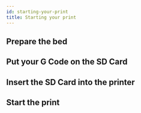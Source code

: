```yaml
---
id: starting-your-print
title: Starting your print
---
```


## Prepare the bed

## Put your G Code on the SD Card

## Insert the SD Card into the printer

## Start the print
